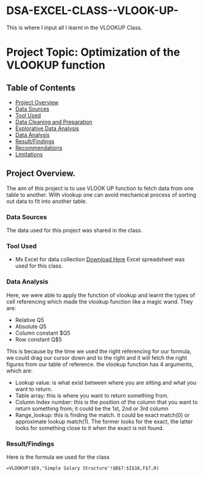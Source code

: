 # DSA-EXCEL-CLASS--VLOOK-UP-
This is where I input all I learnt in the VLOOKUP Class.
# Project Topic:  Optimization of the VLOOKUP function

## Table of Contents
- [Project Overview](#Project-Overview)
- [Data Sources](#Data-Sources)
- [Tool Used](#Tool-Used)
- [Data Cleaning and Preparation](#Data-Cleaning-and-Preparation)
- [Explorative Data Analysis](#Explorative-Data-Analysis)
- [Data Analysis](#Data-Analysis)
- [Result/Findings](#Result/Findings)
- [Recommendations](#Recommendations)
- [Limitations](#Limitations)
## Project Overview.
The aim of this project is to use VLOOK UP function to fetch data from one table to another. With vlookup one can avoid mechanical process of sorting out data to fit into another table.

### Data Sources
The data used for this project was shared in the class.
### Tool Used
- Ms Excel for data collection [Download Here](https://www.microsoft.com)
Excel spreadsheet was used for this class.
### Data Analysis
Here, we were able to apply the function of vlookup and learnt the types of cell referencing which made the vlookup function like a magic wand.  They are:
- Relative	Q5
- Absolute	$Q$5
- Column constant	$Q5
- Row constant	Q$5


This is because by the time we used the right referencing for our formula, we could drag our cursor down and to the right and it will fetch the right figures from our table of reference.
the vlookup function has 4 arguments, which are:
- Lookup value: is what exist between where you are sitting and what you want to return.
- Table array: this is where you want to return something from.
- Column Index number: this is the position of the column that you want to return something from; it could be the 1st, 2nd or 3rd column
- Range_lookup: this is finding the match. it could be exact match(0) or approximate lookup match(1). The former looks for the exact, the latter looks for something close to it when the exact is not found.

### Result/Findings
Here is the formula we used for the class

```` Excel
=VLOOKUP($E9,'Simple Salary Structure'!$B$7:$I$16,F$7,0)


